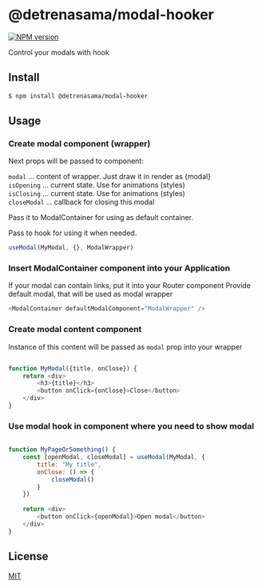 @detrenasama/modal-hooker
=========================

[![NPM version][npm-image]][npm-url]

[npm-image]: https://img.shields.io/badge/npm-2.1.0-blue
[npm-url]: https://npmjs.org/package/address

Control your modals with hook

## Install

```bash
$ npm install @detrenasama/modal-hooker
```

## Usage

### Create modal component (wrapper)

Next props will be passed to component:

`modal` ... content of wrapper. Just draw it in render as {modal} \
`isOpening` ... current state. Use for animations (styles) \
`isClosing` ... current state. Use for animations (styles) \
`closeModal` ... callback for closing this modal

Pass it to ModalContainer for using as default container.

Pass to hook for using it when needed.

```js
useModal(MyModal, {}, ModalWrapper)
```

### Insert ModalContainer component into your Application

If your modal can contain links, put it into your Router component
Provide default modal, that will be used as modal wrapper

```js
<ModalContainer defaultModalComponent="ModalWrapper" />

```

### Create modal content component

Instance of this content will be passed as `modal` prop into your wrapper 

```js

function MyModal({title, onClose}) {
    return <div>
        <h3>{title}</h3>
        <button onClick={onClose}>Close</button>
    </div>
}

```

### Use modal hook in component where you need to show modal

```js

function MyPageOrSomething() {
    const [openModal, closeModal] = useModal(MyModal, {
        title: "My title",
        onClose: () => {
            closeModal()
        }
    })
    
    return <div>
        <button onClick={openModal}>Open modal</button>
    </div>
}

```

## License

[MIT](LICENSE.txt)
